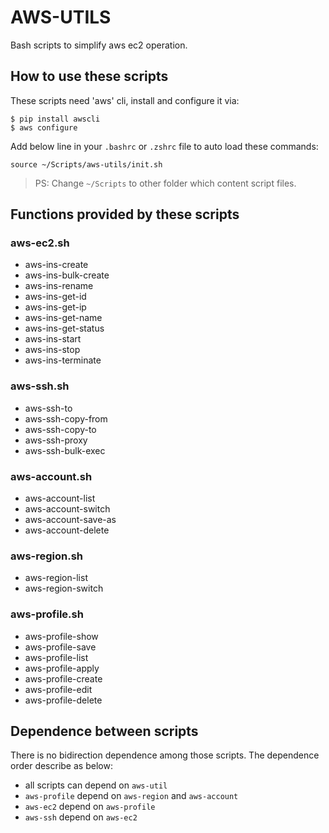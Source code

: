 # AWS-UTILS

Bash scripts to simplify aws ec2 operation.

## How to use these scripts

These scripts need 'aws' cli, install and configure it via:

```
$ pip install awscli
$ aws configure
```

Add below line in your `.bashrc` or `.zshrc` file to auto load these commands:
```
source ~/Scripts/aws-utils/init.sh
```
> PS: Change `~/Scripts` to other folder which content script files.

## Functions provided by these scripts

### aws-ec2.sh
- aws-ins-create
- aws-ins-bulk-create
- aws-ins-rename
- aws-ins-get-id
- aws-ins-get-ip
- aws-ins-get-name
- aws-ins-get-status
- aws-ins-start
- aws-ins-stop
- aws-ins-terminate

### aws-ssh.sh
- aws-ssh-to
- aws-ssh-copy-from
- aws-ssh-copy-to
- aws-ssh-proxy
- aws-ssh-bulk-exec

### aws-account.sh
- aws-account-list
- aws-account-switch
- aws-account-save-as
- aws-account-delete

### aws-region.sh
- aws-region-list
- aws-region-switch

### aws-profile.sh
- aws-profile-show
- aws-profile-save
- aws-profile-list
- aws-profile-apply
- aws-profile-create
- aws-profile-edit
- aws-profile-delete

## Dependence between scripts

There is no bidirection dependence among those scripts.
The dependence order describe as below:

- all scripts can depend on `aws-util`
- `aws-profile` depend on `aws-region` and `aws-account`
- `aws-ec2` depend on `aws-profile`
- `aws-ssh` depend on `aws-ec2`

